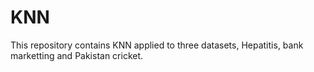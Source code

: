 # KNN
This repository contains KNN applied to three datasets, Hepatitis, bank marketting and Pakistan cricket.
